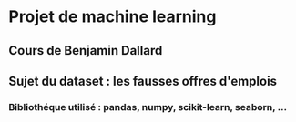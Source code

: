 # Projet de machine learning

## Cours de Benjamin Dallard

## Sujet du dataset : les fausses offres d'emplois

### Bibliothéque utilisé : pandas, numpy, scikit-learn, seaborn, ...